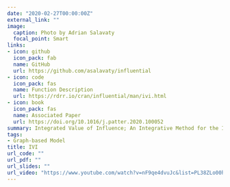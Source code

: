 ```yaml
---
date: "2020-02-27T00:00:00Z"
external_link: ""
image:
  caption: Photo by Adrian Salavaty
  focal_point: Smart
links:
- icon: github
  icon_pack: fab
  name: GitHub
  url: https://github.com/asalavaty/influential
- icon: code
  icon_pack: fas
  name: Function Description 
  url: https://rdrr.io/cran/influential/man/ivi.html
- icon: book
  icon_pack: fas
  name: Associated Paper 
  url: https://doi.org/10.1016/j.patter.2020.100052
summary: Integrated Value of Influence; An Integrative Method for the Identification of the Most Influential Nodes within Networks.
tags:
- Graph-based Model
title: IVI
url_code: ""
url_pdf: ""
url_slides: ""
url_video: "https://www.youtube.com/watch?v=nF9qe4dvuJc&list=PL38ZLo00h-YHu2SbnQ-lfh4iaIsMQ99Qj&index=4&t=9s"
---
```

